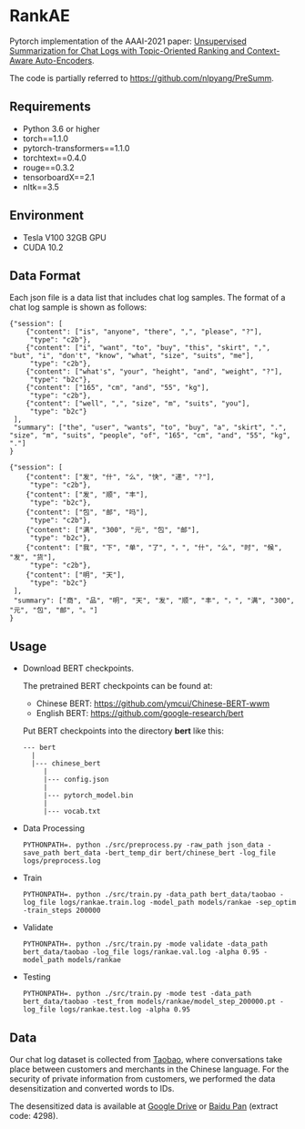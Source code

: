 # RankAE

Pytorch implementation of the AAAI-2021 paper: [Unsupervised Summarization for Chat Logs with Topic-Oriented Ranking and Context-Aware Auto-Encoders](https://arxiv.org/pdf/2012.07300).

The code is partially referred to https://github.com/nlpyang/PreSumm.

## Requirements

* Python 3.6 or higher
* torch==1.1.0
* pytorch-transformers==1.1.0
* torchtext==0.4.0
* rouge==0.3.2
* tensorboardX==2.1
* nltk==3.5

## Environment

* Tesla V100 32GB GPU
* CUDA 10.2

## Data Format

Each json file is a data list that includes chat log samples. The format of a chat log sample is shown as follows:

```
{"session": [
    {"content": ["is", "anyone", "there", ",", "please", "?"],
	 "type": "c2b"},
    {"content": ["i", "want", "to", "buy", "this", "skirt", ",", "but", "i", "don't", "know", "what", "size", "suits", "me"],
	 "type": "c2b"}, 
    {"content": ["what's", "your", "height", "and", "weight", "?"],
	 "type": "b2c"}, 
    {"content": ["165", "cm", "and", "55", "kg"],
	 "type": "c2b"}, 
    {"content": ["well", ",", "size", "m", "suits", "you"],
	 "type": "b2c"}
 ],
 "summary": ["the", "user", "wants", "to", "buy", "a", "skirt", ".", "size", "m", "suits", "people", "of", "165", "cm", "and", "55", "kg", "."]
}
```

```
{"session": [
    {"content": ["发", "什", "么", "快", "递", "?"],
	 "type": "c2b"},
    {"content": ["发", "顺", "丰"],
	 "type": "b2c"}, 
    {"content": ["包", "邮", "吗"],
	 "type": "c2b"}, 
    {"content": ["满", "300", "元", "包", "邮"],
	 "type": "b2c"}, 
    {"content": ["我", "下", "单", "了", "，", "什", "么", "时", "候", "发", "货"],
	 "type": "c2b"},
    {"content": ["明", "天"],
	 "type": "b2c"}
 ],
 "summary": ["商", "品", "明", "天", "发", "顺", "丰", "，", "满", "300", "元", "包", "邮", "。"]
}
```

## Usage

* Download BERT checkpoints.

	The pretrained BERT checkpoints can be found at:
	
	* Chinese BERT: https://github.com/ymcui/Chinese-BERT-wwm
	* English BERT: https://github.com/google-research/bert

	Put BERT checkpoints into the directory **bert** like this:

	```
	--- bert
	  |
	  |--- chinese_bert
	     |
	     |--- config.json
	     |
	     |--- pytorch_model.bin
	     |
	     |--- vocab.txt
	```

* Data Processing

	```
	PYTHONPATH=. python ./src/preprocess.py -raw_path json_data -save_path bert_data -bert_temp_dir bert/chinese_bert -log_file logs/preprocess.log
	```
* Train

	```
	PYTHONPATH=. python ./src/train.py -data_path bert_data/taobao -log_file logs/rankae.train.log -model_path models/rankae -sep_optim -train_steps 200000
	```

* Validate

	```
	PYTHONPATH=. python ./src/train.py -mode validate -data_path bert_data/taobao -log_file logs/rankae.val.log -alpha 0.95 -model_path models/rankae
	```

* Testing

	```
	PYTHONPATH=. python ./src/train.py -mode test -data_path bert_data/taobao -test_from models/rankae/model_step_200000.pt -log_file logs/rankae.test.log -alpha 0.95
	```
		               
## Data

Our chat log dataset is collected from [Taobao](https://www.taobao.com/), where conversations take place between customers and merchants in the Chinese language. For the security of private information from customers, we performed the data desensitization and converted words to IDs.

The desensitized data is available at 
[Google Drive](https://drive.google.com/file/d/1DZalpN2uKer9oiR8xjaL2nj3p1jFaGGj/view?usp=sharing) or [Baidu Pan](https://pan.baidu.com/s/1570uHnC-bxs2kYYRoWG7SA) (extract code: 4298).
